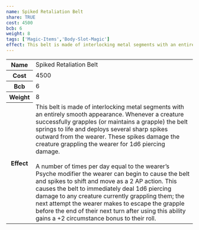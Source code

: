 ```yaml
---
name: Spiked Retaliation Belt
share: TRUE
cost: 4500
bcb: 6
weight: 8
tags: ['Magic-Items','Body-Slot-Magic']
effect: This belt is made of interlocking metal segments with an entirely smooth appearance. Whenever a creature successfully grapples (or maintains a grapple) the belt springs to life and deploys several sharp spikes outward from the wearer. These spikes damage the creature grappling the wearer for 1d6 piercing damage.<br><br>A number of times per day equal to the wearer’s Psyche modifier the wearer can begin to cause the belt and spikes to shift and move as a 2 AP action. This causes the belt to immediately deal 1d6 piercing damage to any creature currently grappling them; the next attempt the wearer makes to escape the grapple before the end of their next turn after using this ability gains a +2 circumstance bonus to their roll.
---
```

<p><span style="overflow-x: auto;"><table><tbody><tr><th>Name</th><td>Spiked Retaliation Belt</td></tr><tr><th>Cost</th><td>4500</td></tr><tr><th>Bcb</th><td>6</td></tr><tr><th>Weight</th><td>8</td></tr><tr><th>Effect</th><td>This belt is made of interlocking metal segments with an entirely smooth appearance. Whenever a creature successfully grapples (or maintains a grapple) the belt springs to life and deploys several sharp spikes outward from the wearer. These spikes damage the creature grappling the wearer for 1d6 piercing damage.<br><br>A number of times per day equal to the wearer’s Psyche modifier the wearer can begin to cause the belt and spikes to shift and move as a 2 AP action. This causes the belt to immediately deal 1d6 piercing damage to any creature currently grappling them; the next attempt the wearer makes to escape the grapple before the end of their next turn after using this ability gains a +2 circumstance bonus to their roll.</td></tr></tbody></table></span></p>